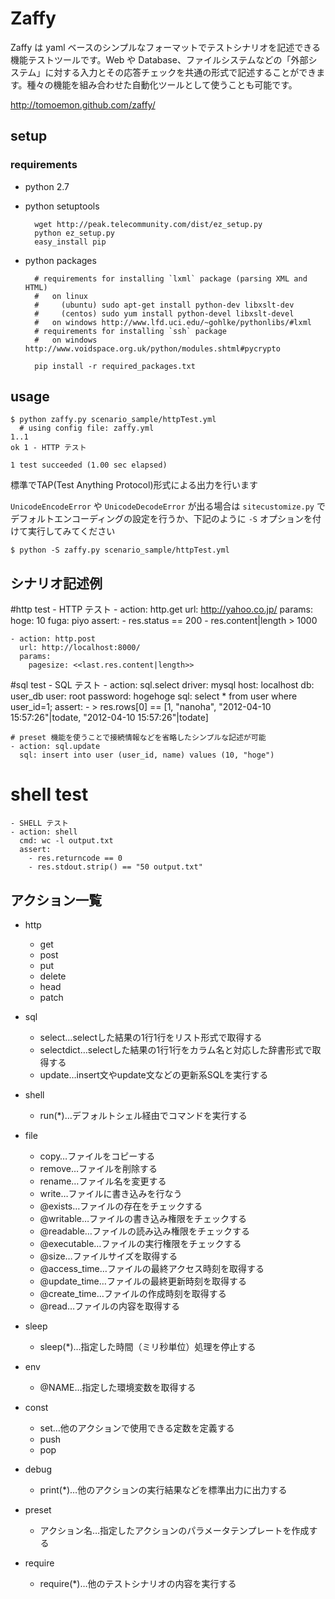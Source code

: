Zaffy
=====

Zaffy は yaml ベースのシンプルなフォーマットでテストシナリオを記述できる機能テストツールです。Web や Database、ファイルシステムなどの「外部システム」に対する入力とその応答チェックを共通の形式で記述することができます。種々の機能を組み合わせた自動化ツールとして使うことも可能です。

http://tomoemon.github.com/zaffy/

setup
-------------

### requirements

* python 2.7
* python setuptools

        wget http://peak.telecommunity.com/dist/ez_setup.py
        python ez_setup.py
        easy_install pip

* python packages

        # requirements for installing `lxml` package (parsing XML and HTML)
        #   on linux
        #     (ubuntu) sudo apt-get install python-dev libxslt-dev
        #     (centos) sudo yum install python-devel libxslt-devel
        #   on windows http://www.lfd.uci.edu/~gohlke/pythonlibs/#lxml
        # requirements for installing `ssh` package
        #   on windows http://www.voidspace.org.uk/python/modules.shtml#pycrypto

        pip install -r required_packages.txt


usage
--------------
    $ python zaffy.py scenario_sample/httpTest.yml
      # using config file: zaffy.yml
    1..1
    ok 1 - HTTP テスト

    1 test succeeded (1.00 sec elapsed)

標準でTAP(Test Anything Protocol)形式による出力を行います

`UnicodeEncodeError` や `UnicodeDecodeError` が出る場合は `sitecustomize.py` で
デフォルトエンコーディングの設定を行うか、下記のように `-S` オプションを付けて実行してみてください

    $ python -S zaffy.py scenario_sample/httpTest.yml

シナリオ記述例
--------------
#http test
    - HTTP テスト
    - action: http.get
      url: http://yahoo.co.jp/
      params:
        hoge: 10
        fuga: piyo
      assert:
        - res.status == 200
        - res.content|length > 1000

    - action: http.post
      url: http://localhost:8000/
      params:
        pagesize: <<last.res.content|length>>

#sql test
    - SQL テスト
    - action: sql.select
      driver: mysql
      host: localhost
      db: user_db
      user: root
      password: hogehoge
      sql: select * from user where user_id=1;
      assert:
       - >
        res.rows[0] ==
          [1, "nanoha", "2012-04-10 15:57:26"|todate, "2012-04-10 15:57:26"|todate]

    # preset 機能を使うことで接続情報などを省略したシンプルな記述が可能
    - action: sql.update
      sql: insert into user (user_id, name) values (10, "hoge")

# shell test
    - SHELL テスト
    - action: shell
      cmd: wc -l output.txt
      assert:
        - res.returncode == 0
        - res.stdout.strip() == "50 output.txt"

アクション一覧
--------------
* http
    * get
    * post
    * put
    * delete
    * head
    * patch

* sql
    * select…selectした結果の1行1行をリスト形式で取得する
    * selectdict…selectした結果の1行1行をカラム名と対応した辞書形式で取得する
    * update…insert文やupdate文などの更新系SQLを実行する

* shell
    * run(*)…デフォルトシェル経由でコマンドを実行する

* file
    * copy…ファイルをコピーする
    * remove…ファイルを削除する
    * rename…ファイル名を変更する
    * write…ファイルに書き込みを行なう
    * @exists…ファイルの存在をチェックする
    * @writable…ファイルの書き込み権限をチェックする
    * @readable…ファイルの読み込み権限をチェックする
    * @executable…ファイルの実行権限をチェックする
    * @size…ファイルサイズを取得する
    * @access_time…ファイルの最終アクセス時刻を取得する
    * @update_time…ファイルの最終更新時刻を取得する
    * @create_time…ファイルの作成時刻を取得する
    * @read…ファイルの内容を取得する

* sleep
    * sleep(*)…指定した時間（ミリ秒単位）処理を停止する

* env
    * @NAME…指定した環境変数を取得する

* const
    * set…他のアクションで使用できる定数を定義する
    * push
    * pop

* debug
    * print(*)…他のアクションの実行結果などを標準出力に出力する

* preset
    * アクション名…指定したアクションのパラメータテンプレートを作成する

* require
    * require(*)…他のテストシナリオの内容を実行する

